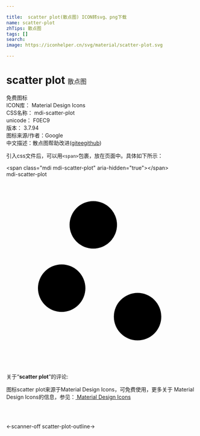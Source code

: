 ```yaml
---

title:  scatter plot(散点图) ICON转svg、png下载
name: scatter-plot
zhTips: 散点图
tags: []
search: 
image: https://iconhelper.cn/svg/material/scatter-plot.svg

---
```


# scatter plot  <small style="font-size: 60%;font-weight: 100">散点图</small>


<div class="detail-page">
<p>
<span><span class="badge-success badge">免费图标</span> </span>
<br/>
<span>
ICON库：
<span class="badge-secondary badge">Material Design Icons</span> 
</span>
<br/>
<span>
CSS名称：
<span class="badge-secondary badge">mdi-scatter-plot</span> 
</span>
<br/>
<span>
unicode：
<span class="badge-secondary badge">F0EC9</span> 
<copy-btn content='F0EC9' btn-title=""></copy-btn>
<copy-btn :content='String.fromCodePoint(parseInt("F0EC9", 16))' btn-title="复制U"></copy-btn>
</span>
<br/>
<span>
版本：
<span class="badge-secondary badge">3.7.94</span> 
</span>
<br/>
<span>图标来源/作者：<span class="badge-light badge">Google</span></span> 
<br/>
<span class="zh-detail">中文描述：<span class="badge-primary badge">散点图</span><span class="help-link"><span>帮助改进</span>(<a href="https://gitee.com/liuwave/icon-helper/edit/master/json/material/scatter-plot.json" target="_blank" rel="noopener noreferrer">gitee</a><a href="https://github.com/liuwave/icon-helper/edit/master/json/material/scatter-plot.json" target="_blank" rel="noopener noreferrer">github</a></span>)</span><br/>
</p>
</div>
<div class="alert alert-dark">
  <i class="mdi mdi-scatter-plot mdi-48px"></i>
  <i class="mdi mdi-scatter-plot mdi-36px"></i>
  <i class="mdi mdi-scatter-plot mdi-24px"></i>
  <i class="mdi mdi-scatter-plot mdi-18px"></i>
</div>
<div>
  <p>引入css文件后，可以用<code>&lt;span&gt;</code>包裹，放在页面中。具体如下所示：    
  </p>
  <div class="alert alert-primary" style="font-size: 14px">
    &lt;span class="mdi mdi-scatter-plot" aria-hidden="true"&gt;&lt;/span&gt;
    <copy-btn content='<span class="mdi mdi-scatter-plot" aria-hidden="true"></span>'></copy-btn>
  </div>
  <div class="alert alert-secondary">
    <i class="mdi mdi-scatter-plot"
    style="font-size: 24px"
    aria-hidden="true"></i> mdi-scatter-plot
    <copy-btn content="mdi-scatter-plot" btn-title="复制图标名称"></copy-btn>
  </div>
</div>
<div id="svg" class="svg-wrap">
<svg xmlns="http://www.w3.org/2000/svg" viewBox="0 0 24 24"><path d="M7,11A3,3 0 0,1 10,14A3,3 0 0,1 7,17A3,3 0 0,1 4,14A3,3 0 0,1 7,11M11,3A3,3 0 0,1 14,6A3,3 0 0,1 11,9A3,3 0 0,1 8,6A3,3 0 0,1 11,3M16.6,14.6C18.25,14.6 19.6,15.94 19.6,17.6A3,3 0 0,1 16.6,20.6C14.94,20.6 13.6,19.25 13.6,17.6A3,3 0 0,1 16.6,14.6Z" /></svg>
</div>
<detail full-name='mdi-scatter-plot'></detail>
<div class="icon-detail__container">
<p>关于“<b>scatter plot</b>”的评论:</p>
</div>
<Vssue title="关于“scatter plot”的评论" />    
<div><p>图标scatter plot来源于Material Design Icons，可免费使用，更多关于 Material Design Icons的信息，参见：<a target="_blank" href="https://iconhelper.cn/material.html"> Material Design Icons</a>
</p></div>

<div style="padding:2rem 0 " class="page-nav"><p class="inner"><span class="prev">←<router-link to="/icon/scanner-off.html">scanner-off</router-link></span> <span class="next"><router-link to="/icon/scatter-plot-outline.html">scatter-plot-outline</router-link>→</span></p></div>

